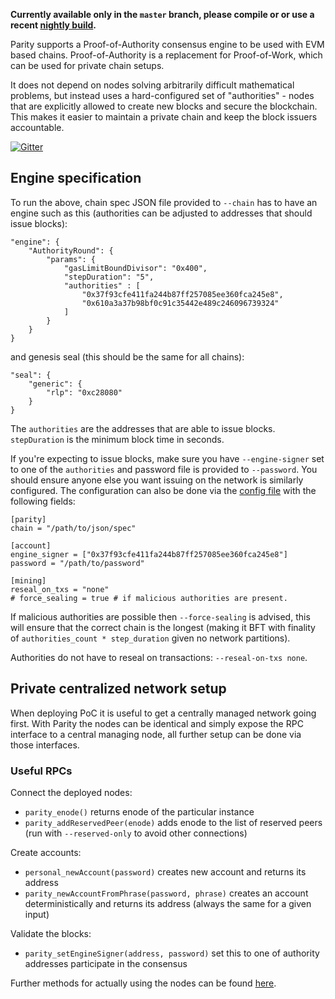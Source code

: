 **Currently available only in the `master` branch, please compile or or use a recent [nightly build](https://gitlab.ethcore.io/Mirrors/ethcore-parity/builds).**

Parity supports a Proof-of-Authority consensus engine to be used with EVM based chains. Proof-of-Authority is a replacement for Proof-of-Work, which can be used for private chain setups.

It does not depend on nodes solving arbitrarily difficult mathematical problems, but instead uses
a hard-configured set of "authorities" - nodes that are explicitly allowed to create new blocks and secure the blockchain. This makes it easier to maintain a private chain and keep the block issuers accountable.

[![Gitter](https://badges.gitter.im/ethcore/parity-poa.svg)](https://gitter.im/ethcore/parity-poa?utm_source=badge&utm_medium=badge&utm_campaign=pr-badge)

## Engine specification

To run the above, chain spec JSON file provided to `--chain` has to have an engine such as this (authorities can be adjusted to addresses that should issue blocks):
```
"engine": {
	"AuthorityRound": {
		"params": {
			"gasLimitBoundDivisor": "0x400",
			"stepDuration": "5",
			"authorities" : [
				"0x37f93cfe411fa244b87ff257085ee360fca245e8",
				"0x610a3a37b98bf0c91c35442e489c246096739324"
			]
		}
	}
}
```
and genesis seal (this should be the same for all chains):
```
"seal": {
	"generic": {
		"rlp": "0xc28080"
	}
}
```

The `authorities` are the addresses that are able to issue blocks. `stepDuration` is the minimum block time in seconds.

If you're expecting to issue blocks, make sure you have `--engine-signer` set to one of the `authorities` and password file is provided to `--password`. You should ensure anyone else you want issuing on the network is similarly configured.
The configuration can also be done via the [config file](https://ethcore.github.io/parity-config-generator/) with the following fields:

```
[parity]
chain = "/path/to/json/spec"

[account]
engine_signer = ["0x37f93cfe411fa244b87ff257085ee360fca245e8"]
password = "/path/to/password"

[mining]
reseal_on_txs = "none"
# force_sealing = true # if malicious authorities are present.
```

If malicious authorities are possible then `--force-sealing` is advised, this will ensure that the correct chain is the longest (making it BFT with finality of `authorities_count * step_duration` given no network partitions).

Authorities do not have to reseal on transactions: `--reseal-on-txs none`.

## Private centralized network setup
When deploying PoC it is useful to get a centrally managed network going first. With Parity the nodes can be identical and simply expose the RPC interface to a central managing node, all further setup can be done via those interfaces.

### Useful RPCs
Connect the deployed nodes:
- `parity_enode()` returns enode of the particular instance
- `parity_addReservedPeer(enode)` adds enode to the list of reserved peers (run with `--reserved-only` to avoid other connections)

Create accounts:
- `personal_newAccount(password)` creates new account and returns its address
- `parity_newAccountFromPhrase(password, phrase)` creates an account deterministically and returns its address (always the same for a given input)

Validate the blocks:
- `parity_setEngineSigner(address, password)` set this to one of authority addresses participate in the consensus

Further methods for actually using the nodes can be found [here](https://github.com/ethcore/parity/wiki/JSONRPC-eth-module).


